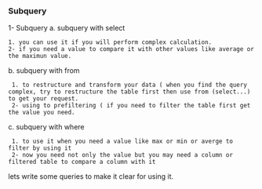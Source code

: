 ### Subquery 

1- Subquery 
  a. subquery with select 
  
    1. you can use it if you will perform complex calculation. 
    2- if you need a value to compare it with other values like average or the maximun value.
    
    
   b. subquery with from
   
     1. to restructure and transform your data ( when you find the query complex, try to restructure the table first then use from (select...) to get your request.
     2- using to prefiltering ( if you need to filter the table first get the value you need. 
     
   c. subquery with where 
   
     1. to use it when you need a value like max or min or averge to filter by using it 
     2- now you need not only the value but you may need a column or filtered table to compare a column with it 
     
     
lets write some queries to make it clear for using it.
